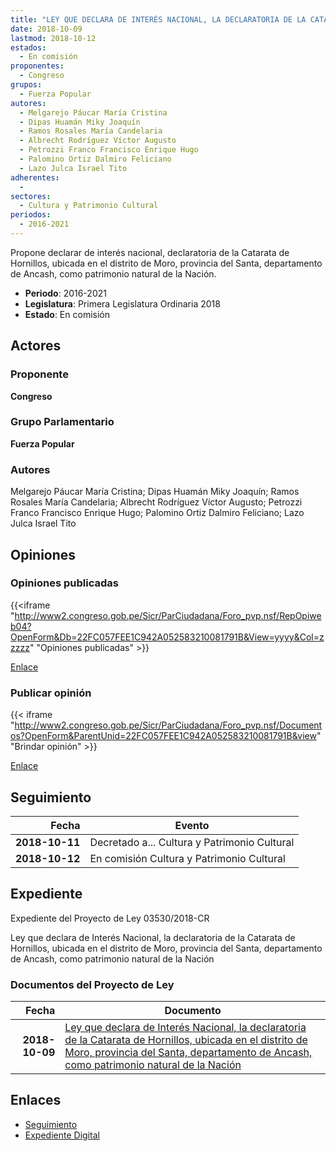 ```yaml
---
title: "LEY QUE DECLARA DE INTERÉS NACIONAL, LA DECLARATORIA DE LA CATARATA DE HORNILLOS, UBICADA EN EL DISTRITO DE MORO, PROVINCIA DEL SANTA, DEPARTAMENTO DE ANCASH, COMO PATRIMONIO NATURAL DE LA NACIÓN"
date: 2018-10-09
lastmod: 2018-10-12
estados: 
  - En comisión
proponentes: 
  - Congreso
grupos: 
  - Fuerza Popular
autores: 
  - Melgarejo Páucar María Cristina
  - Dipas Huamán Miky Joaquín
  - Ramos Rosales María Candelaria
  - Albrecht Rodríguez Víctor Augusto
  - Petrozzi Franco Francisco Enrique Hugo
  - Palomino Ortiz Dalmiro Feliciano
  - Lazo Julca Israel Tito
adherentes: 
  - 
sectores: 
  - Cultura y Patrimonio Cultural
periodos: 
  - 2016-2021
---
```


Propone declarar de interés nacional, declaratoria de la Catarata de Hornillos, ubicada en el distrito de Moro, provincia del Santa, departamento de Ancash, como patrimonio natural de la Nación.

- **Periodo**: 2016-2021
- **Legislatura**: Primera Legislatura Ordinaria 2018
- **Estado**: En comisión

## Actores

### Proponente

**Congreso**

### Grupo Parlamentario

**Fuerza Popular**

### Autores

Melgarejo Páucar María Cristina; Dipas Huamán Miky Joaquín; Ramos Rosales María Candelaria; Albrecht Rodríguez Víctor Augusto; Petrozzi Franco Francisco Enrique Hugo; Palomino Ortiz Dalmiro Feliciano; Lazo Julca Israel Tito


## Opiniones

### Opiniones publicadas

{{<iframe "http://www2.congreso.gob.pe/Sicr/ParCiudadana/Foro_pvp.nsf/RepOpiweb04?OpenForm&Db=22FC057FEE1C942A052583210081791B&View=yyyy&Col=zzzzz" "Opiniones publicadas" >}}

[Enlace](http://www2.congreso.gob.pe/Sicr/ParCiudadana/Foro_pvp.nsf/RepOpiweb04?OpenForm&Db=22FC057FEE1C942A052583210081791B&View=yyyy&Col=zzzzz)
### Publicar opinión

{{< iframe "http://www2.congreso.gob.pe/Sicr/ParCiudadana/Foro_pvp.nsf/Documentos?OpenForm&ParentUnid=22FC057FEE1C942A052583210081791B&view" "Brindar opinión" >}}

[Enlace](http://www2.congreso.gob.pe/Sicr/ParCiudadana/Foro_pvp.nsf/Documentos?OpenForm&ParentUnid=22FC057FEE1C942A052583210081791B&view)

## Seguimiento

| Fecha | Evento |
|------:|--------|
| **2018-10-11** | Decretado a... Cultura y Patrimonio Cultural|
| **2018-10-12** | En comisión Cultura y Patrimonio Cultural|


## Expediente

Expediente del Proyecto de Ley 03530/2018-CR

Ley que declara de Interés Nacional, la declaratoria de la Catarata de Hornillos, ubicada en el distrito de Moro, provincia del Santa, departamento de Ancash, como patrimonio natural de la Nación


### Documentos del Proyecto de Ley

| Fecha | Documento |
|------:|--------|
| **2018-10-09** | [Ley que declara de Interés Nacional, la declaratoria de la Catarata de Hornillos, ubicada en el distrito de Moro, provincia del Santa, departamento de Ancash, como patrimonio natural de la Nación](http://www.leyes.congreso.gob.pe/Documentos/2016_2021/Proyectos_de_Ley_y_de_Resoluciones_Legislativas/PL0353020181009.PDF) |

## Enlaces 

- [Seguimiento](http://www2.congreso.gob.pehttp://www2.congreso.gob.pe/Sicr/TraDocEstProc/CLProLey2016.nsf/f7fff46988ca05b1052578e100829cc7/6a763e4a767fc4c305258321007dc2bf?OpenDocument)
- [Expediente Digital](http://www2.congreso.gob.pehttp://www2.congreso.gob.pe/Sicr/TraDocEstProc/CLProLey2016.nsf/f7fff46988ca05b1052578e100829cc7/6a763e4a767fc4c305258321007dc2bf?OpenDocument&Click=05257FB7005EB655.eb71d0cf91d8294e05256cdf006b5706/$Body/0.1C6C)
